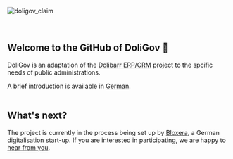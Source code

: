 ![doligov_claim](https://user-images.githubusercontent.com/10772984/173033220-e5b14be8-30f2-4bce-bf90-8b6a9009471b.png)
<br>
<br>
<br>
## Welcome to the GitHub of DoliGov 👋

DoliGov is an adaptation of the <a href="https://www.dolibarr.org">Dolibarr ERP/CRM</a> project to the spcific needs of public administrations.

A brief introduction is available in <a href="https://www.doligov.de">German</a>. 
<br>
<br>
## What's next?

The project is currently in the process being set up by <a href="https://www.bloxera.com">Bloxera</a>, a German digitalisation start-up. If you 
are interested in participating, we are happy to <a href=https://www.bloxera.com/contact.php>hear from you</a>.

<!--

**Here are some ideas to get you started:**

🙋‍♀️ A short introduction - what is your organization all about?
🌈 Contribution guidelines - how can the community get involved?
👩‍💻 Useful resources - where can the community find your docs? Is there anything else the community should know?
🍿 Fun facts - what does your team eat for breakfast?
🧙 Remember, you can do mighty things with the power of [Markdown](https://docs.github.com/github/writing-on-github/getting-started-with-writing-and-formatting-on-github/basic-writing-and-formatting-syntax)
-->
